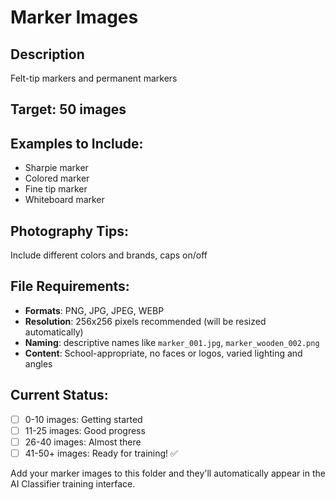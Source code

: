 # Marker Images

## Description
Felt-tip markers and permanent markers

## Target: 50 images

## Examples to Include:
- Sharpie marker
- Colored marker
- Fine tip marker
- Whiteboard marker

## Photography Tips:
Include different colors and brands, caps on/off

## File Requirements:
- **Formats**: PNG, JPG, JPEG, WEBP
- **Resolution**: 256x256 pixels recommended (will be resized automatically)
- **Naming**: descriptive names like `marker_001.jpg`, `marker_wooden_002.png`
- **Content**: School-appropriate, no faces or logos, varied lighting and angles

## Current Status:
- [ ] 0-10 images: Getting started
- [ ] 11-25 images: Good progress  
- [ ] 26-40 images: Almost there
- [ ] 41-50+ images: Ready for training! ✅

Add your marker images to this folder and they'll automatically appear in the AI Classifier training interface.
